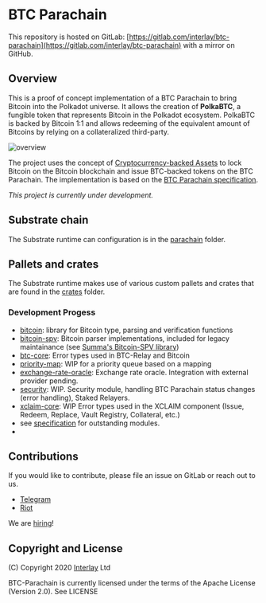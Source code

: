 # BTC Parachain

This repository is hosted on GitLab: [https://gitlab.com/interlay/btc-parachain](https://gitlab.com/interlay/btc-parachain) with a mirror on GitHub.

## Overview

This is a proof of concept implementation of a BTC Parachain to bring Bitcoin into the Polkadot universe.
It allows the creation of **PolkaBTC**, a fungible token that represents Bitcoin in the Polkadot ecosystem.
PolkaBTC is backed by Bitcoin 1:1 and allows redeeming of the equivalent amount of Bitcoins by relying on a collateralized third-party.

![overview](https://interlay.gitlab.io/polkabtc-spec/_images/overview.png "BTC Parachain Overview")

The project uses the concept of [Cryptocurrency-backed Assets](https://xclaim.io) to lock Bitcoin on the Bitcoin blockchain and issue BTC-backed tokens on the BTC Parachain.
The implementation is based on the [BTC Parachain specification](https://interlay.gitlab.io/polkabtc-spec/).

*This project is currently under development.* 

## Substrate chain

The Substrate runtime can configuration is in the [parachain](./parachain) folder.

## Pallets and crates

The Substrate runtime makes use of various custom pallets and crates that are found in the [crates](./crates) folder.

### Development Progess

- [bitcoin](crates/bitcoin): library for Bitcoin type, parsing and verification functions 
- [bitcoin-spv](crates/bitcoin-spv): Bitcoin parser implementations, included for legacy maintainance (see [Summa's Bitcoin-SPV library](https://github.com/summa-tx/bitcoin-spv))  
- [btc-core](crates/btc-core): Error types used in BTC-Relay and Bitcoin 
- [priority-map](crates/priority-map): WIP for a priority queue based on a mapping 
- [exchange-rate-oracle](crates/exchange-rate-oracle): Exchange rate oracle. Integration with external provider pending.
- [security](crates/security): WIP. Security module, handling BTC Parachain status changes (error handling), Staked Relayers.
- [xclaim-core](crates/xclaim-core): WIP Error types used in the XCLAIM component (Issue, Redeem, Replace, Vault Registry, Collateral, etc.)
- see [specification](https://interlay.gitlab.io/polkabtc-spec/index.html) for outstanding modules.
- 
## Contributions

If you would like to contribute, please file an issue on GitLab or reach out to us.

- [Telegram](https://t.me/joinchat/G9FaYhNbJK9v-6DN3IyhJw)
- [Riot](https://matrix.to/#/!nZablWWaicZyVTWyZk:matrix.org?via=matrix.org)

We are [hiring](https://www.interlay.io/careers/)!

## Copyright and License

(C) Copyright 2020 [Interlay](https://www.interlay.io) Ltd

BTC-Parachain is currently licensed under the terms of the Apache License (Version 2.0). See LICENSE
